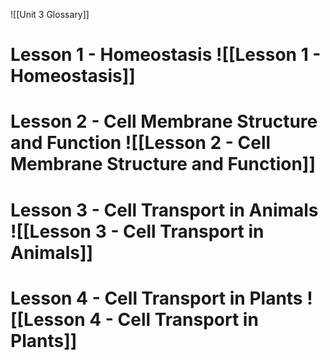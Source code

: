![[Unit 3 Glossary]]

# Lesson 1 - Homeostasis ![[Lesson 1 - Homeostasis]]

# Lesson 2 - Cell Membrane Structure and Function ![[Lesson 2 - Cell Membrane Structure and Function]]

# Lesson 3 - Cell Transport in Animals ![[Lesson 3 - Cell Transport in Animals]]

# Lesson 4 - Cell Transport in Plants ![[Lesson 4 -  Cell Transport in Plants]]